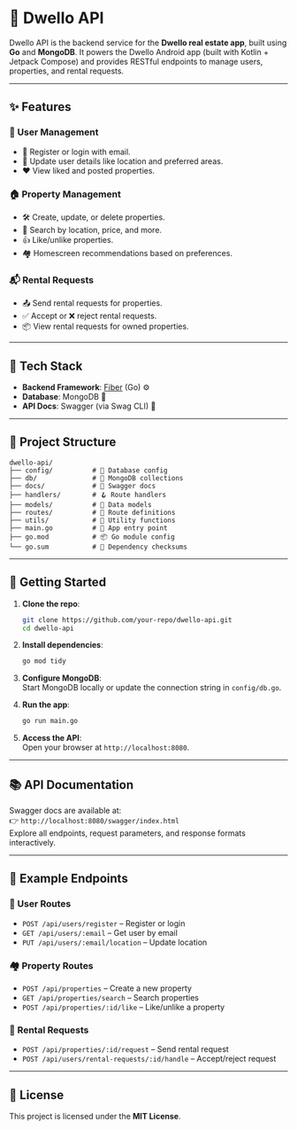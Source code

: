 # 🏡 Dwello API

Dwello API is the backend service for the **Dwello real estate app**, built using **Go** and **MongoDB**. It powers the Dwello Android app (built with Kotlin + Jetpack Compose) and provides RESTful endpoints to manage users, properties, and rental requests.

---

## ✨ Features

### 👤 User Management
- 🔐 Register or login with email.
- 📍 Update user details like location and preferred areas.
- ❤️ View liked and posted properties.

### 🏠 Property Management
- 🛠️ Create, update, or delete properties.
- 🔎 Search by location, price, and more.
- 👍 Like/unlike properties.
- 🏘️ Homescreen recommendations based on preferences.

### 📬 Rental Requests
- 📤 Send rental requests for properties.
- ✅ Accept or ❌ reject rental requests.
- 📦 View rental requests for owned properties.

---

## 🧰 Tech Stack

- **Backend Framework**: [Fiber](https://gofiber.io/) (Go) ⚙️  
- **Database**: MongoDB 🍃  
- **API Docs**: Swagger (via Swag CLI) 📖

---

## 📁 Project Structure

```
dwello-api/
├── config/          # 🔧 Database config
├── db/              # 📂 MongoDB collections
├── docs/            # 🧾 Swagger docs
├── handlers/        # 🪝 Route handlers
├── models/          # 🧬 Data models
├── routes/          # 🚦 Route definitions
├── utils/           # 🧰 Utility functions
├── main.go          # 🚀 App entry point
├── go.mod           # 📦 Go module config
└── go.sum           # 🧮 Dependency checksums
```

---

## 🚀 Getting Started

1. **Clone the repo**:
   ```sh
   git clone https://github.com/your-repo/dwello-api.git
   cd dwello-api
   ```

2. **Install dependencies**:
   ```sh
   go mod tidy
   ```

3. **Configure MongoDB**:  
   Start MongoDB locally or update the connection string in `config/db.go`.

4. **Run the app**:
   ```sh
   go run main.go
   ```

5. **Access the API**:  
   Open your browser at `http://localhost:8080`.

---

## 📚 API Documentation

Swagger docs are available at:  
👉 `http://localhost:8080/swagger/index.html`  
Explore all endpoints, request parameters, and response formats interactively.

---

## 🔗 Example Endpoints

### 👤 User Routes
- `POST /api/users/register` – Register or login
- `GET /api/users/:email` – Get user by email
- `PUT /api/users/:email/location` – Update location

### 🏘️ Property Routes
- `POST /api/properties` – Create a new property
- `GET /api/properties/search` – Search properties
- `POST /api/properties/:id/like` – Like/unlike a property

### 📩 Rental Requests
- `POST /api/properties/:id/request` – Send rental request
- `POST /api/users/rental-requests/:id/handle` – Accept/reject request

---

## 📄 License

This project is licensed under the **MIT License**.
